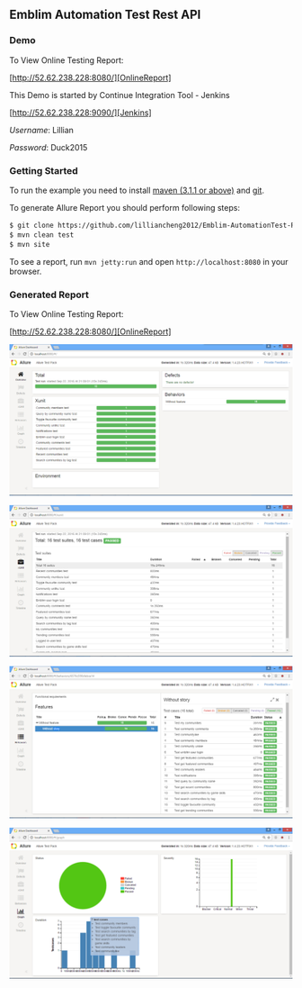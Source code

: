 [maven]: http://maven.apache.org/
[git]: http://git-scm.com/
[OnlineReport]: http://52.62.238.228:8080/
[Jenkins]: http://52.62.238.228:9090/

## Emblim Automation Test Rest API
### Demo

To View Online Testing Report:  

[http://52.62.238.228:8080/][OnlineReport]


This Demo is started by Continue Integration Tool - Jenkins  

[http://52.62.238.228:9090/][Jenkins]

*Username*: Lillian

*Password*: Duck2015

### Getting Started

To run the example you need to install [maven (3.1.1 or above)][maven] and [git]. 

To generate Allure Report you should perform following steps:

```bash
$ git clone https://github.com/lilliancheng2012/Emblim-AutomationTest-Rest-API.git
$ mvn clean test
$ mvn site
```

To see a report, run `mvn jetty:run` and open `http://localhost:8080` in your browser.

### Generated Report
To View Online Testing Report: 

[http://52.62.238.228:8080/][OnlineReport]

![](https://raw.githubusercontent.com/lilliancheng2012/lilliancheng2012.github.io/master/public/img/posts/22-09-16/Report%20Overview.PNG)

![](https://raw.githubusercontent.com/lilliancheng2012/lilliancheng2012.github.io/master/public/img/posts/22-09-16/Report%20xUnit.PNG)

![](https://raw.githubusercontent.com/lilliancheng2012/lilliancheng2012.github.io/master/public/img/posts/22-09-16/Report%20Behaviors.PNG)

![](https://raw.githubusercontent.com/lilliancheng2012/lilliancheng2012.github.io/master/public/img/posts/22-09-16/Report%20Graph.PNG)